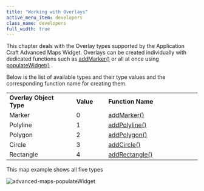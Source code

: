 ```yaml
---
title: "Working with Overlays"
active_menu_item: developers
class_name: developers
full_width: true
---
```



This chapter deals with the Overlay types supported by the Application Craft Advanced Maps Widget. Overlays can be created individually with dedicated functions such as [addMarker()](/developers/documentation/scripting-apis/client-api/widget-object-functions/advanced-maps/addmarker) or all at once using [populateWidget()](/developers/documentation/product-guide/advanced-important-widgets/google-v3-maps-widget/using-populatewidget) .

Below is the list of available types and their type values and the corresponding function name for creating them.

<table>
<tr>
<td width="182">
  <strong>Overlay Object Type</strong>

</td>
<td width="8">
</td>
<td width="85">
  <strong>Value</strong>

</td>
<td width="301">
  <strong>Function Name</strong>

</td>
</tr>
<tr>
<td width="182">
Marker

</td>
<td width="8">
</td>
<td width="85">
0

</td>
<td width="301">
  <a href="/developers/documentation/scripting-apis/client-api/widget-object-functions/advanced-maps/addmarker">addMarker()</a>

</td>
</tr>
<tr>
<td width="182">
Polyline

</td>
<td width="8">
</td>
<td width="85">
1

</td>
<td width="301">
  <a href="/developers/documentation/scripting-apis/client-api/widget-object-functions/advanced-maps/addpolyline">addPolyline()</a>

</td>
</tr>
<tr>
<td width="182">
Polygon

</td>
<td width="8">
</td>
<td width="85">
2

</td>
<td width="301">
  <a href="/developers/documentation/scripting-apis/client-api/widget-object-functions/advanced-maps/addpolygon">addPolygon()</a>

</td>
</tr>
<tr>
<td width="182">
Circle

</td>
<td width="8">
</td>
<td width="85">
3

</td>
<td width="301">
  <a href="/developers/documentation/scripting-apis/client-api/widget-object-functions/advanced-maps/addcircle">addCircle()</a>

</td>
</tr>
<tr>
<td width="182">
Rectangle

</td>
<td width="8">
</td>
<td width="85">
4

</td>
<td width="301">
  <a href="/developers/documentation/scripting-apis/client-api/widget-object-functions/advanced-maps/addrectangle">addRectangle()</a>

</td>
</tr>
</table>

This map example shows all five types

![advanced-maps-populateWidget](/img/docs/advanced-maps-populatewidget.png)

